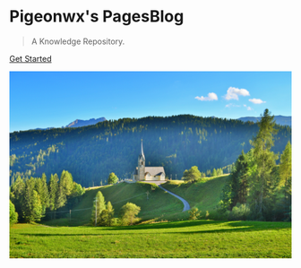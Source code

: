 # Pigeonwx's PagesBlog

> A Knowledge Repository.

[Get Started](#keyonblog) 

![](../pics/wallpaper/pexels-pixabay-220660.jpg)
